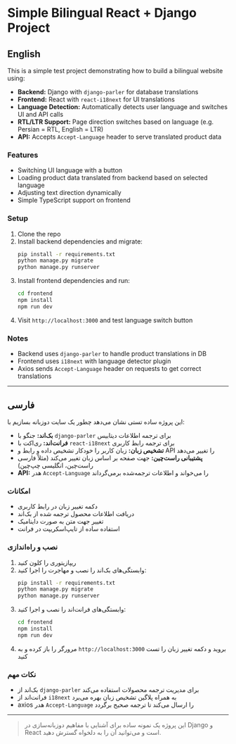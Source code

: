 # Simple Bilingual React + Django Project

## English

This is a simple test project demonstrating how to build a bilingual website using:

- **Backend:** Django with `django-parler` for database translations
- **Frontend:** React with `react-i18next` for UI translations
- **Language Detection:** Automatically detects user language and switches UI and API calls
- **RTL/LTR Support:** Page direction switches based on language (e.g. Persian = RTL, English = LTR)
- **API:** Accepts `Accept-Language` header to serve translated product data

### Features

- Switching UI language with a button
- Loading product data translated from backend based on selected language
- Adjusting text direction dynamically
- Simple TypeScript support on frontend

### Setup

1. Clone the repo  
2. Install backend dependencies and migrate:
    ```bash
    pip install -r requirements.txt
    python manage.py migrate
    python manage.py runserver
    ```
3. Install frontend dependencies and run:
    ```bash
    cd frontend
    npm install
    npm run dev
    ```
4. Visit `http://localhost:3000` and test language switch button

### Notes

- Backend uses `django-parler` to handle product translations in DB  
- Frontend uses `i18next` with language detector plugin  
- Axios sends `Accept-Language` header on requests to get correct translations

---

## فارسی

این پروژه ساده تستی نشان می‌دهد چطور یک سایت دوزبانه بسازیم با:

- **بک‌اند:** جنگو با `django-parler` برای ترجمه اطلاعات دیتابیس  
- **فرانت‌اند:** ری‌اکت با `react-i18next` برای ترجمه رابط کاربری  
- **تشخیص زبان:** زبان کاربر را خودکار تشخیص داده و رابط و API را تغییر می‌دهد  
- **پشتیبانی راست‌چین:** جهت صفحه بر اساس زبان تغییر می‌کند (مثلاً فارسی راست‌چین، انگلیسی چپ‌چین)  
- **API:** هدر `Accept-Language` را می‌خواند و اطلاعات ترجمه‌شده برمی‌گرداند

### امکانات

- دکمه تغییر زبان در رابط کاربری  
- دریافت اطلاعات محصول ترجمه شده از بک‌اند  
- تغییر جهت متن به صورت داینامیک  
- استفاده ساده از تایپ‌اسکریپت در فرانت

### نصب و راه‌اندازی

1. ریپازیتوری را کلون کنید  
2. وابستگی‌های بک‌اند را نصب و مهاجرت را اجرا کنید:
    ```bash
    pip install -r requirements.txt
    python manage.py migrate
    python manage.py runserver
    ```
3. وابستگی‌های فرانت‌اند را نصب و اجرا کنید:
    ```bash
    cd frontend
    npm install
    npm run dev
    ```
4. مرورگر را باز کرده و به `http://localhost:3000` بروید و دکمه تغییر زبان را تست کنید

### نکات مهم

- بک‌اند از `django-parler` برای مدیریت ترجمه محصولات استفاده می‌کند  
- فرانت‌اند از `i18next` به همراه پلاگین تشخیص زبان بهره می‌برد  
- axios هدر `Accept-Language` را ارسال می‌کند تا ترجمه صحیح برگردد

---

> این پروژه یک نمونه ساده برای آشنایی با مفاهیم دوزبانه‌سازی در Django و React است و می‌توانید آن را به دلخواه گسترش دهید.

